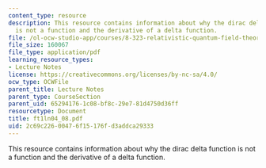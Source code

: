 ```yaml
---
content_type: resource
description: This resource contains information about why the dirac delta function
  is not a function and the derivative of a delta function.
file: /ol-ocw-studio-app/courses/8-323-relativistic-quantum-field-theory-i-spring-2008/2c69c22600476f15176fd3addca29333_ft1ln04_08.pdf
file_size: 160067
file_type: application/pdf
learning_resource_types:
- Lecture Notes
license: https://creativecommons.org/licenses/by-nc-sa/4.0/
ocw_type: OCWFile
parent_title: Lecture Notes
parent_type: CourseSection
parent_uid: 65294176-1c08-bf8c-29e7-81d4750d36ff
resourcetype: Document
title: ft1ln04_08.pdf
uid: 2c69c226-0047-6f15-176f-d3addca29333
---
```

This resource contains information about why the dirac delta function is not a function and the derivative of a delta function.